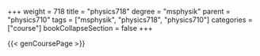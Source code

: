 +++
weight = 718
title = "physics718"
degree = "msphysik"
parent = "physics710"
tags = ["msphysik", "physics718", "physics710"]
categories = ["course"]
bookCollapseSection = false
+++

{{< genCoursePage >}}
